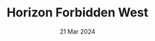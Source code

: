 ---
layout: post
date: 21 Mar 2024
title: Horizon Forbidden West
description: 
developer: Guerrilla Games
card-image: 0
banner-image: 1
banner-offset: 50
---